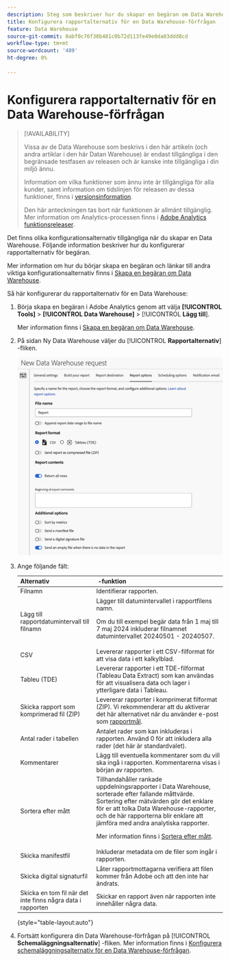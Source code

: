 ```yaml
---
description: Steg som beskriver hur du skapar en begäran om Data Warehouse.
title: Konfigurera rapportalternativ för en Data Warehouse-förfrågan
feature: Data Warehouse
source-git-commit: 0abf0c76f38b481c0b72d113fe49e0da03ddd8cd
workflow-type: tm+mt
source-wordcount: '489'
ht-degree: 0%

---
```


# Konfigurera rapportalternativ för en Data Warehouse-förfrågan

>[!AVAILABILITY]
>
>Vissa av de Data Warehouse som beskrivs i den här artikeln (och andra artiklar i den här Datan Warehouse) är endast tillgängliga i den begränsade testfasen av releasen och är kanske inte tillgängliga i din miljö ännu.
>
>Information om vilka funktioner som ännu inte är tillgängliga för alla kunder, samt information om tidslinjen för releasen av dessa funktioner, finns i [versionsinformation](/help/release-notes/latest.md).
>
>Den här anteckningen tas bort när funktionen är allmänt tillgänglig. Mer information om Analytics-processen finns i [Adobe Analytics funktionsreleaser](/help/release-notes/releases.md).

Det finns olika konfigurationsalternativ tillgängliga när du skapar en Data Warehouse. Följande information beskriver hur du konfigurerar rapportalternativ för begäran.

Mer information om hur du börjar skapa en begäran och länkar till andra viktiga konfigurationsalternativ finns i [Skapa en begäran om Data Warehouse](/help/export/data-warehouse/create-request/t-dw-create-request.md).

Så här konfigurerar du rapportalternativ för en Data Warehouse:

1. Börja skapa en begäran i Adobe Analytics genom att välja **[!UICONTROL Tools]** > **[!UICONTROL Data Warehouse]** > [!UICONTROL **Lägg till**].

   Mer information finns i [Skapa en begäran om Data Warehouse](/help/export/data-warehouse/create-request/t-dw-create-request.md).

1. På sidan Ny Data Warehouse väljer du [!UICONTROL **Rapportalternativ**] -fliken.

   ![Målflik för rapport](assets/dw-report-options.png) <!-- update screenshot to include Sort by metrics -->

1. Ange följande fält:

   | Alternativ |  -funktion |
   |---------|----------|
   | Filnamn | Identifierar rapporten. |
   | Lägg till rapportdatumintervall till filnamn | Lägger till datumintervallet i rapportfilens namn. <p>Om du till exempel begär data från 1 maj till 7 maj 2024 inkluderar filnamnet datumintervallet 20240501 - 20240507.</p> |
   | CSV | Levererar rapporter i ett CSV-filformat för att visa data i ett kalkylblad. |
   | Tableu (TDE) | Levererar rapporter i ett TDE-filformat (Tableau Data Extract) som kan användas för att visualisera data och lager i ytterligare data i Tableau. |
   | Skicka rapport som komprimerad fil (ZIP) | Levererar rapporter i komprimerat filformat (ZIP). Vi rekommenderar att du aktiverar det här alternativet när du använder e-post som [rapportmål](/help/export/data-warehouse/create-request/dw-request-report-destinations.md). |
   | Antal rader i tabellen | Antalet rader som kan inkluderas i rapporten. Använd 0 för att inkludera alla rader (det här är standardvalet). <!-- when would you want to limit the rows? To improve performance? Do we have recommendations? --> |
   | Kommentarer | Lägg till eventuella kommentarer som du vill ska ingå i rapporten. Kommentarerna visas i början av rapporten. |
   | Sortera efter mått | Tillhandahåller rankade uppdelningsrapporter i Data Warehouse, sorterade efter fallande måttvärde. Sortering efter mätvärden gör det enklare för er att tolka Data Warehouse-rapporter, och de här rapporterna blir enklare att jämföra med andra analytiska rapporter.<p>Mer information finns i [Sortera efter mått](/help/export/data-warehouse/sorting-by-metric.md).</p> |
   | Skicka manifestfil | Inkluderar metadata om de filer som ingår i rapporten.<!-- What kind of metadata is included in the manifest file? --> |
   | Skicka digital signaturfil | Låter rapportmottagarna verifiera att filen kommer från Adobe och att den inte har ändrats. |
   | Skicka en tom fil när det inte finns några data i rapporten | Skickar en rapport även när rapporten inte innehåller några data. |

   {style="table-layout:auto"}

1. Fortsätt konfigurera din Data Warehouse-förfrågan på [!UICONTROL **Schemaläggningsalternativ**] -fliken. Mer information finns i [Konfigurera schemaläggningsalternativ för en Data Warehouse-förfrågan](/help/export/data-warehouse/create-request/dw-request-scheduling.md).
